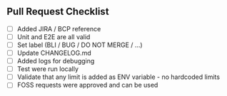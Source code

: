 ## Pull Request Checklist

- [ ] Added JIRA / BCP reference
- [ ] Unit and E2E are all valid
- [ ] Set label (BLI / BUG / DO NOT MERGE / ...)
- [ ] Update CHANGELOG.md
- [ ] Added logs for debugging
- [ ] Test were run locally
- [ ] Validate that any limit is added as ENV variable - no hardcoded limits
- [ ] FOSS requests were approved and can be used
